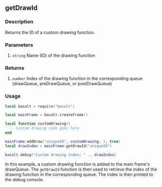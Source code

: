 ## getDrawId

### Description

Returns the ID of a custom drawing function.

### Parameters

1. `string` Name (ID) of the drawing function

### Returns

1. `number` Index of the drawing function in the corresponding queue (drawQueue, preDrawQueue, or postDrawQueue)

### Usage

```lua
local basalt = require("basalt")

local mainFrame = basalt.createFrame()

local function customDrawing()
  -- Custom drawing code goes here
end

mainFrame:addDraw("uniqueID", customDrawing, 1, true)
local drawIndex = mainFrame:getDrawId("uniqueID")

basalt.debug("Custom drawing index: " .. drawIndex)
```

In this example, a custom drawing function is added to the main frame's drawQueue. The `getDrawId` function is then used to retrieve the index of the drawing function in the corresponding queue. The index is then printed to the debug console.
